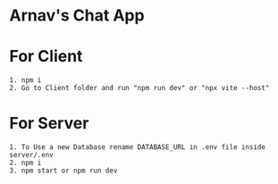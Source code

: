 # Arnav's Chat App

# For Client
    1. npm i
    2. Go to Client folder and run "npm run dev" or "npx vite --host"

# For Server
    1. To Use a new Database rename DATABASE_URL in .env file inside server/.env
    2. npm i
    3. npm start or npm run dev